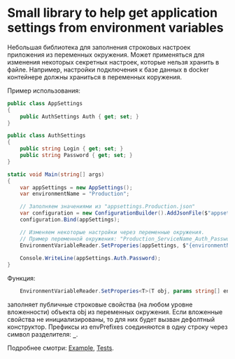 # Small library to help get application settings from environment variables

Небольшая библиотека для заполнения строковых настроек приложения из переменных окружения.
Может применяться для изменения некоторых секретных настроек, которые нельзя хранить в файле.
Например, настройки подключения к базе данных в docker контейнере должны храниться в переменных коружения. 

Пример использования:
```csharp
public class AppSettings
{
    public AuthSettings Auth { get; set; }
}

public class AuthSettings
{
    public string Login { get; set; }
    public string Password { get; set; }
}

static void Main(string[] args)
{
    var appSettings = new AppSettings();
    var environmentName = "Production";

    // Заполняем значениями из "appsettings.Production.json"
    var configuration = new ConfigurationBuilder().AddJsonFile($"appsettings.{environmentName}.json").Build();
    configuration.Bind(appSettings);

    // Изменяем некоторые настройки через переменные окружения.
    // Пример переменной окружения: "Production_ServiceName_Auth_Password" = "secret-password"
    EnvironmentVariableReader.SetProperies(appSettings, $"{environmentName}", "ServiceName");
    
    Console.WriteLine(appSettings.Auth.Password);
}
```

Функция:
```csharp
    EnvironmentVariableReader.SetProperies<T>(T obj, params string[] envPrefixes) 
```
заполняет публичные строковые свойства (на любом уровне вложенности) объекта obj из переменных окружения.
Если вложенные свойства не инициализированы, то для них будет вызван дефолтный конструктор.
Префиксы из envPrefixes соединяются в одну строку через символ разделителя: **`_`**.

Подробнее смотри:
  [Example](https://github.com/Rubius/EnvironmentVariableReader/tree/main/Example),
  [Tests](https://github.com/Rubius/EnvironmentVariableReader/tree/main/Tests).
